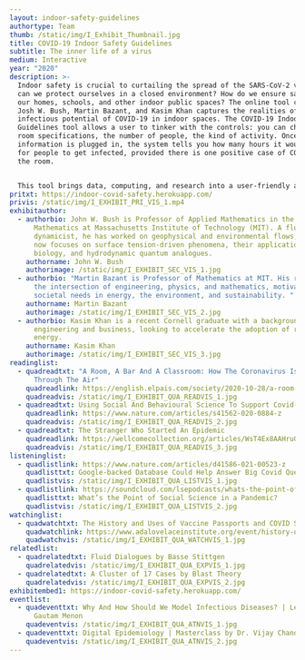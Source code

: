 ```yaml
---
layout: indoor-safety-guidelines
authortype: Team
thumb: /static/img/I_Exhibit_Thumbnail.jpg
title: COVID-19 Indoor Safety Guidelines
subtitle: The inner life of a virus
medium: Interactive
year: "2020"
description: >-
  Indoor safety is crucial to curtailing the spread of the SARS-CoV-2 virus. How
  can we protect ourselves in a closed environment? How do we ensure safety in
  our homes, schools, and other indoor public spaces? The online tool created by
  Josh W. Bush, Martin Bazant, and Kasim Khan captures the realities of the
  infectious potential of COVID-19 in indoor spaces. The COVID-19 Indoor Safety
  Guidelines tool allows a user to tinker with the controls: you can choose the
  room specifications, the number of people, the kind of activity. Once the
  information is plugged in, the system tells you how many hours it would take
  for people to get infected, provided there is one positive case of COVID-19 in
  the room.


  This tool brings data, computing, and research into a user-friendly and comprehensible format, keeping us better informed about the risk of infection in these uncertain times. 
pritxt: https://indoor-covid-safety.herokuapp.com/
privis: /static/img/I_EXHIBIT_PRI_VIS_1.mp4
exhibitauthor:
  - authorbio: John W. Bush is Professor of Applied Mathematics in the Department of
      Mathematics at Massachusetts Institute of Technology (MIT). A fluid
      dynamicist, he has worked on geophysical and environmental flows, but he
      now focuses on surface tension-driven phenomena, their applications in
      biology, and hydrodynamic quantum analogues.
    authorname: John W. Bush
    authorimage: /static/img/I_EXHIBIT_SEC_VIS_1.jpg
  - authorbio: "Martin Bazant is Professor of Mathematics at MIT. His research is at
      the intersection of engineering, physics, and mathematics, motivated by
      societal needs in energy, the environment, and sustainability. "
    authorname: Martin Bazant
    authorimage: /static/img/I_EXHIBIT_SEC_VIS_2.jpg
  - authorbio: Kasim Khan is a recent Cornell graduate with a background in chemical
      engineering and business, looking to accelerate the adoption of renewable
      energy.
    authorname: Kasim Khan
    authorimage: /static/img/I_EXHIBIT_SEC_VIS_3.jpg
readinglist:
  - quadreadtxt: "A Room, A Bar And A Classroom: How The Coronavirus Is Spread
      Through The Air"
    quadreadlink: https://english.elpais.com/society/2020-10-28/a-room-a-bar-and-a-class-how-the-coronavirus-is-spread-through-the-air.html
    quadreadvis: /static/img/I_EXHIBIT_QUA_READVIS_1.jpg
  - quadreadtxt: Using Social And Behavioural Science To Support Covid-19 Pandemic Response
    quadreadlink: https://www.nature.com/articles/s41562-020-0884-z
    quadreadvis: /static/img/I_EXHIBIT_QUA_READVIS_2.jpg
  - quadreadtxt: The Stranger Who Started An Epidemic
    quadreadlink: https://wellcomecollection.org/articles/WsT4Ex8AAHruGfXH
    quadreadvis: /static/img/I_EXHIBIT_QUA_READVIS_3.jpg
listeninglist:
  - quadlistlink: https://www.nature.com/articles/d41586-021-00523-z
    quadlisttxt: Google-backed Database Could Help Answer Big Covid Questions
    quadlistvis: /static/img/I_EXHIBIT_QUA_LISTVIS_1.jpg
  - quadlistlink: https://soundcloud.com/lsepodcasts/whats-the-point-of-social-science-in-a-pandemic
    quadlisttxt: What’s the Point of Social Science in a Pandemic?
    quadlistvis: /static/img/I_EXHIBIT_QUA_LISTVIS_2.jpg
watchinglist:
  - quadwatchtxt: The History and Uses of Vaccine Passports and COVID Status Apps
    quadwatchlink: https://www.adalovelaceinstitute.org/event/history-uses-vaccine-passports-covid-status-apps/
    quadwatchvis: /static/img/I_EXHIBIT_QUA_WATCHVIS_1.jpg
relatedlist:
  - quadrelatedtxt: Fluid Dialogues by Basse Stittgen
    quadrelatedvis: /static/img/I_EXHIBIT_QUA_EXPVIS_1.jpg
  - quadrelatedtxt: A Cluster of 17 Cases by Blast Theory
    quadrelatedvis: /static/img/I_EXHIBIT_QUA_EXPVIS_2.jpg
exhibitembed1: https://indoor-covid-safety.herokuapp.com/
eventlist:
  - quadeventtxt: Why And How Should We Model Infectious Diseases? | Lecture by Dr.
      Gautam Menon
    quadeventvis: /static/img/I_EXHIBIT_QUA_ATNVIS_1.jpg
  - quadeventtxt: Digital Epidemiology | Masterclass by Dr. Vijay Chandru
    quadeventvis: /static/img/I_EXHIBIT_QUA_ATNVIS_2.jpg
---
```

